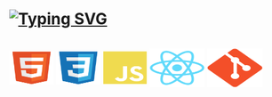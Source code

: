 # [![Typing SVG](https://readme-typing-svg.herokuapp.com?font=Fira+Code&weight=500&size=33&duration=4000&pause=200&color=CD2A20&multiline=true&width=500&height=130&lines=Ol%C3%A1%2C+sou+Caio+Oliveira!;Desenvolvedor+Front-end%2C;skills%3A)](https://git.io/typing-svg)

 <div style="display: inline_block;">
 <br>
 <img align="center" alt="/" height="60" width="80" src="https://raw.githubusercontent.com/devicons/devicon/master/icons/html5/html5-original.svg">
 <img align="center" alt="/" height="60" width="80" src="https://raw.githubusercontent.com/devicons/devicon/master/icons/css3/css3-original.svg">
 <img align="center" alt="/" height="60" width="80" src="https://raw.githubusercontent.com/devicons/devicon/master/icons/javascript/javascript-plain.svg">
 <img align="center" alt="/" height="70" width="100" src="https://raw.githubusercontent.com/devicons/devicon/1119b9f84c0290e0f0b38982099a2bd027a48bf1/icons/react/react-original.svg">
 <img align="center" alt="" height="70" width="100" src="https://raw.githubusercontent.com/devicons/devicon/1119b9f84c0290e0f0b38982099a2bd027a48bf1/icons/git/git-original.svg"
</div>

 

